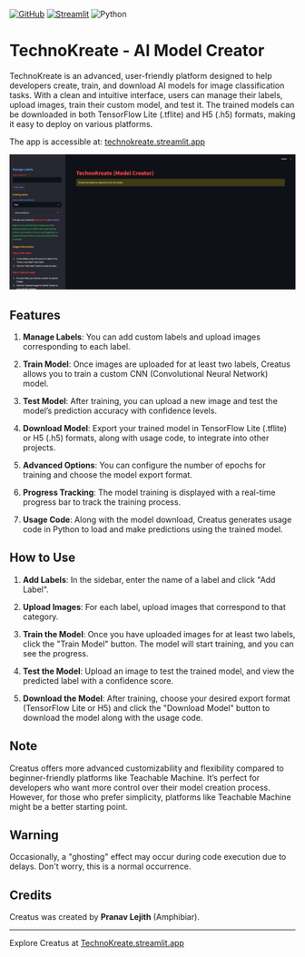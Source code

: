 
[![GitHub](https://img.shields.io/badge/GitHub-Repo-blue?logo=github)](https://github.com/whosthatx-x/creatus)
[![Streamlit](https://img.shields.io/badge/Streamlit-App-red?logo=streamlit)](https://technokreate.streamlit.app)
![Python](https://img.shields.io/badge/python-3.12-green?logo=python)

# TechnoKreate - AI Model Creator

TechnoKreate is an advanced, user-friendly platform designed to help developers create, train, and download AI models for image classification tasks. With a clean and intuitive interface, users can manage their labels, upload images, train their custom model, and test it. The trained models can be downloaded in both TensorFlow Lite (.tflite) and H5 (.h5) formats, making it easy to deploy on various platforms.

The app is accessible at: [technokreate.streamlit.app](https://technokreate.streamlit.app)

![App](resources/app.png)

## Features
1. **Manage Labels**: You can add custom labels and upload images corresponding to each label.
   
2. **Train Model**: Once images are uploaded for at least two labels, Creatus allows you to train a custom CNN (Convolutional Neural Network) model.

3. **Test Model**: After training, you can upload a new image and test the model’s prediction accuracy with confidence levels.

4. **Download Model**: Export your trained model in TensorFlow Lite (.tflite) or H5 (.h5) formats, along with usage code, to integrate into other projects.

5. **Advanced Options**: You can configure the number of epochs for training and choose the model export format.

6. **Progress Tracking**: The model training is displayed with a real-time progress bar to track the training process.

7. **Usage Code**: Along with the model download, Creatus generates usage code in Python to load and make predictions using the trained model.

## How to Use
1. **Add Labels**: In the sidebar, enter the name of a label and click "Add Label".
   
2. **Upload Images**: For each label, upload images that correspond to that category. 

3. **Train the Model**: Once you have uploaded images for at least two labels, click the "Train Model" button. The model will start training, and you can see the progress.

4. **Test the Model**: Upload an image to test the trained model, and view the predicted label with a confidence score.

5. **Download the Model**: After training, choose your desired export format (TensorFlow Lite or H5) and click the "Download Model" button to download the model along with the usage code.

## Note
Creatus offers more advanced customizability and flexibility compared to beginner-friendly platforms like Teachable Machine. It’s perfect for developers who want more control over their model creation process. However, for those who prefer simplicity, platforms like Teachable Machine might be a better starting point.

## Warning
Occasionally, a "ghosting" effect may occur during code execution due to delays. Don't worry, this is a normal occurrence.

## Credits
Creatus was created by **Pranav Lejith** (Amphibiar).

---

Explore Creatus at [TechnoKreate.streamlit.app](https://TechnoKreate.streamlit.app)


